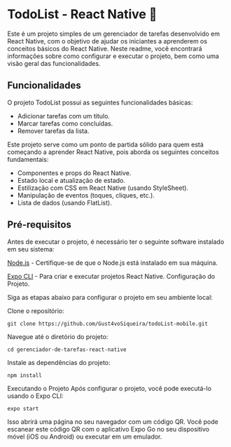 
# TodoList - React Native 📝
Este é um projeto simples de um gerenciador de tarefas desenvolvido em React Native, com o objetivo de ajudar os iniciantes a aprenderem os conceitos básicos do React Native. Neste readme, você encontrará informações sobre como configurar e executar o projeto, bem como uma visão geral das funcionalidades.

## Funcionalidades
O projeto TodoList possui as seguintes funcionalidades básicas:

- Adicionar tarefas com um título.
- Marcar tarefas como concluídas.
- Remover tarefas da lista.

Este projeto serve como um ponto de partida sólido para quem está começando a aprender React Native, pois aborda os seguintes conceitos fundamentais:

- Componentes e props do React Native.
- Estado local e atualização de estado.
- Estilização com CSS em React Native (usando StyleSheet).
- Manipulação de eventos (toques, cliques, etc.).
- Lista de dados (usando FlatList).

## Pré-requisitos
Antes de executar o projeto, é necessário ter o seguinte software instalado em seu sistema:

[Node.js](https://nodejs.org/en) - Certifique-se de que o Node.js está instalado em sua máquina.

[Expo CLI](https://docs.expo.dev/get-started/installation/) - Para criar e executar projetos React Native.
Configuração do Projeto.

Siga as etapas abaixo para configurar o projeto em seu ambiente local:

Clone o repositório:

````
git clone https://github.com/Gust4voSiqueira/todoList-mobile.git
````

Navegue até o diretório do projeto:

````
cd gerenciador-de-tarefas-react-native
````

Instale as dependências do projeto:

````
npm install
````
Executando o Projeto
Após configurar o projeto, você pode executá-lo usando o Expo CLI:

````
expo start
````

Isso abrirá uma página no seu navegador com um código QR. Você pode escanear este código QR com o aplicativo Expo Go no seu dispositivo móvel (iOS ou Android) ou executar em um emulador.